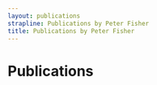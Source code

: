 ```yaml
---
layout: publications
strapline: Publications by Peter Fisher
title: Publications by Peter Fisher
---
```


# Publications